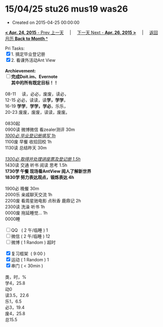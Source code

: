 # 15/04/25 stu26 mus19 was26

- Created on 2015-04-25 00:00:00

[**< Apr. 24, 2015** - Prev 上一天](/lifelogs/2015/04/d24.md) &nbsp; &nbsp; | &nbsp; &nbsp; [下一天 Next - **Apr. 26, 2015 >**](/lifelogs/2015/04/d26.md) &nbsp; &nbsp; |  &nbsp; &nbsp; [返回月历 **Back to Month ^**](/lifelogs/2015/04/index.md)
<br/><div>Pri Tasks:<br/><input type="checkbox" checked="true" />1. 搞定毕业登记册</div><div><input type="checkbox" checked="true" />2. 看课外活动Ant View<br/></div><div><br/></div><div><b>Archievement:</b></div><div><b><input type="checkbox" />完成Doit.im、</b><b>Evernote</b></div><div><b>      其中的</b><b>所有</b><b>既定目标！！</b></div><div><div><br/></div>08-11     读，必必，废废，读必，<br/>12-15 必必，读读，读<b>学，学学</b>，<br/>16-19 <b>学学</b>，<b>学学，学必</b>，乐乐，<br/>20-23 废废，废废，读读，废废。<div><br/></div>0830起<br/>0900读 微博微信 看zealer测评 30m</div><div><i><u>1000必 毕业登记册填写 1h</u></i></div><div>1100废 早餐 收拾回校 1h</div><div>1130读 总结昨天 30m</div><div><br/></div><div><u><i>1300必 取得并处理讲座票及登记册 1.5h</i></u></div><div>1430读 交通 听书 阅读 思考 1.5h</div><div><b>1730学 午餐 现场看AntView 阅人了解新世界</b></div><div><div><b>1830学 努力表达观点，锻炼表达 4h</b></div><div><br/></div>1900必 晚餐 30m</div><div>2000乐 亲戚聊天交流 1h</div><div>2200废 看周星驰电影 点秋香 鹿鼎记 2h</div><div>2300读 洗澡 听书 1h<br/>0000废 拖延睡觉… 1h</div><div>0000睡</div><div><br/></div><div><input type="checkbox" />QQ   ( 2 午/临睡 ) 1<br/><input type="checkbox" />微信 ( 2 午/临睡 ) 12</div><div><input type="checkbox" />微博 ( 1 Random ) 超时</div><div><br/></div><div><input type="checkbox" checked="true" />复习框架  ( 9:00 ) <br/></div><div><input type="checkbox" checked="true" />运动 ( 1 Random ) 1</div><div><input type="checkbox" checked="true" />串门 ( < 30min ) </div><div><div><br/></div>类，时，%<br/>学4，25.8<br/>动0<br/>读3.5，22.6<br/>乐1，6.5<br/>必3，19.4<br/>废4，25.8<br/>总15.5</div>
